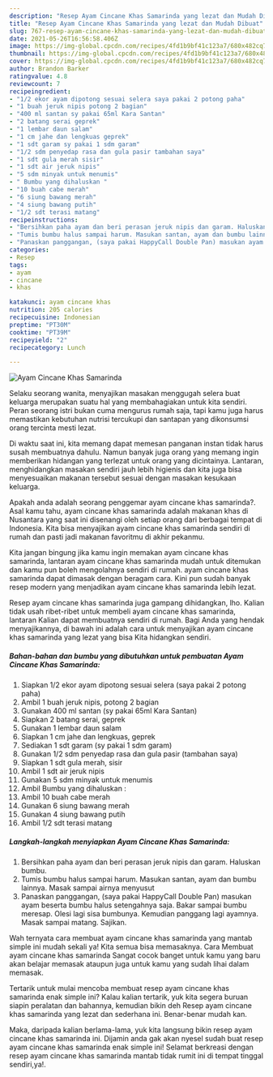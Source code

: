 ```yaml
---
description: "Resep Ayam Cincane Khas Samarinda yang lezat dan Mudah Dibuat"
title: "Resep Ayam Cincane Khas Samarinda yang lezat dan Mudah Dibuat"
slug: 767-resep-ayam-cincane-khas-samarinda-yang-lezat-dan-mudah-dibuat
date: 2021-05-26T16:56:58.406Z
image: https://img-global.cpcdn.com/recipes/4fd1b9bf41c123a7/680x482cq70/ayam-cincane-khas-samarinda-foto-resep-utama.jpg
thumbnail: https://img-global.cpcdn.com/recipes/4fd1b9bf41c123a7/680x482cq70/ayam-cincane-khas-samarinda-foto-resep-utama.jpg
cover: https://img-global.cpcdn.com/recipes/4fd1b9bf41c123a7/680x482cq70/ayam-cincane-khas-samarinda-foto-resep-utama.jpg
author: Brandon Barker
ratingvalue: 4.8
reviewcount: 7
recipeingredient:
- "1/2 ekor ayam dipotong sesuai selera saya pakai 2 potong paha"
- "1 buah jeruk nipis potong 2 bagian"
- "400 ml santan sy pakai 65ml Kara Santan"
- "2 batang serai geprek"
- "1 lembar daun salam"
- "1 cm jahe dan lengkuas geprek"
- "1 sdt garam sy pakai 1 sdm garam"
- "1/2 sdm penyedap rasa dan gula pasir tambahan saya"
- "1 sdt gula merah sisir"
- "1 sdt air jeruk nipis"
- "5 sdm minyak untuk menumis"
- " Bumbu yang dihaluskan "
- "10 buah cabe merah"
- "6 siung bawang merah"
- "4 siung bawang putih"
- "1/2 sdt terasi matang"
recipeinstructions:
- "Bersihkan paha ayam dan beri perasan jeruk nipis dan garam. Haluskan bumbu."
- "Tumis bumbu halus sampai harum. Masukan santan, ayam dan bumbu lainnya. Masak sampai airnya menyusut"
- "Panaskan panggangan, (saya pakai HappyCall Double Pan) masukan ayam beserta bumbu halus setengahnya saja. Bakar sampai bumbu meresap. Olesi lagi sisa bumbunya. Kemudian panggang lagi ayamnya. Masak sampai matang. Sajikan."
categories:
- Resep
tags:
- ayam
- cincane
- khas

katakunci: ayam cincane khas 
nutrition: 205 calories
recipecuisine: Indonesian
preptime: "PT30M"
cooktime: "PT39M"
recipeyield: "2"
recipecategory: Lunch

---
```



![Ayam Cincane Khas Samarinda](https://img-global.cpcdn.com/recipes/4fd1b9bf41c123a7/680x482cq70/ayam-cincane-khas-samarinda-foto-resep-utama.jpg)

Selaku seorang wanita, menyajikan masakan menggugah selera buat keluarga merupakan suatu hal yang membahagiakan untuk kita sendiri. Peran seorang istri bukan cuma mengurus rumah saja, tapi kamu juga harus memastikan kebutuhan nutrisi tercukupi dan santapan yang dikonsumsi orang tercinta mesti lezat.

Di waktu  saat ini, kita memang dapat memesan panganan instan tidak harus susah membuatnya dahulu. Namun banyak juga orang yang memang ingin memberikan hidangan yang terlezat untuk orang yang dicintainya. Lantaran, menghidangkan masakan sendiri jauh lebih higienis dan kita juga bisa menyesuaikan makanan tersebut sesuai dengan masakan kesukaan keluarga. 



Apakah anda adalah seorang penggemar ayam cincane khas samarinda?. Asal kamu tahu, ayam cincane khas samarinda adalah makanan khas di Nusantara yang saat ini disenangi oleh setiap orang dari berbagai tempat di Indonesia. Kita bisa menyajikan ayam cincane khas samarinda sendiri di rumah dan pasti jadi makanan favoritmu di akhir pekanmu.

Kita jangan bingung jika kamu ingin memakan ayam cincane khas samarinda, lantaran ayam cincane khas samarinda mudah untuk ditemukan dan kamu pun boleh mengolahnya sendiri di rumah. ayam cincane khas samarinda dapat dimasak dengan beragam cara. Kini pun sudah banyak resep modern yang menjadikan ayam cincane khas samarinda lebih lezat.

Resep ayam cincane khas samarinda juga gampang dihidangkan, lho. Kalian tidak usah ribet-ribet untuk membeli ayam cincane khas samarinda, lantaran Kalian dapat membuatnya sendiri di rumah. Bagi Anda yang hendak menyajikannya, di bawah ini adalah cara untuk menyajikan ayam cincane khas samarinda yang lezat yang bisa Kita hidangkan sendiri.

<!--inarticleads1-->

##### Bahan-bahan dan bumbu yang dibutuhkan untuk pembuatan Ayam Cincane Khas Samarinda:

1. Siapkan 1/2 ekor ayam dipotong sesuai selera (saya pakai 2 potong paha)
1. Ambil 1 buah jeruk nipis, potong 2 bagian
1. Gunakan 400 ml santan (sy pakai 65ml Kara Santan)
1. Siapkan 2 batang serai, geprek
1. Gunakan 1 lembar daun salam
1. Siapkan 1 cm jahe dan lengkuas, geprek
1. Sediakan 1 sdt garam (sy pakai 1 sdm garam)
1. Gunakan 1/2 sdm penyedap rasa dan gula pasir (tambahan saya)
1. Siapkan 1 sdt gula merah, sisir
1. Ambil 1 sdt air jeruk nipis
1. Gunakan 5 sdm minyak untuk menumis
1. Ambil  Bumbu yang dihaluskan :
1. Ambil 10 buah cabe merah
1. Gunakan 6 siung bawang merah
1. Gunakan 4 siung bawang putih
1. Ambil 1/2 sdt terasi matang




<!--inarticleads2-->

##### Langkah-langkah menyiapkan Ayam Cincane Khas Samarinda:

1. Bersihkan paha ayam dan beri perasan jeruk nipis dan garam. Haluskan bumbu.
1. Tumis bumbu halus sampai harum. Masukan santan, ayam dan bumbu lainnya. Masak sampai airnya menyusut
1. Panaskan panggangan, (saya pakai HappyCall Double Pan) masukan ayam beserta bumbu halus setengahnya saja. Bakar sampai bumbu meresap. Olesi lagi sisa bumbunya. Kemudian panggang lagi ayamnya. Masak sampai matang. Sajikan.




Wah ternyata cara membuat ayam cincane khas samarinda yang mantab simple ini mudah sekali ya! Kita semua bisa memasaknya. Cara Membuat ayam cincane khas samarinda Sangat cocok banget untuk kamu yang baru akan belajar memasak ataupun juga untuk kamu yang sudah lihai dalam memasak.

Tertarik untuk mulai mencoba membuat resep ayam cincane khas samarinda enak simple ini? Kalau kalian tertarik, yuk kita segera buruan siapin peralatan dan bahannya, kemudian bikin deh Resep ayam cincane khas samarinda yang lezat dan sederhana ini. Benar-benar mudah kan. 

Maka, daripada kalian berlama-lama, yuk kita langsung bikin resep ayam cincane khas samarinda ini. Dijamin anda gak akan nyesel sudah buat resep ayam cincane khas samarinda enak simple ini! Selamat berkreasi dengan resep ayam cincane khas samarinda mantab tidak rumit ini di tempat tinggal sendiri,ya!.

